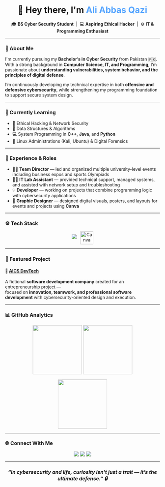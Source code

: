 <!-- Profile Header -->
<h1 align="center">🌙 Hey there, I'm <span style="color:#58a6ff;">Ali Abbas Qazi</span></h1>

<p align="center">
  🎓 <b>BS Cyber Security Student</b> &nbsp;|&nbsp; 💻 <b>Aspiring Ethical Hacker</b> &nbsp;|&nbsp; ⚙️ <b>IT & Programming Enthusiast</b>
</p>

---

### 🧠 About Me

I'm currently pursuing my **Bachelor’s in Cyber Security** from Pakistan 🇵🇰. With a strong background in **Computer Science, IT, and Programming**, I’m passionate about **understanding vulnerabilities, system behavior, and the principles of digital defense**.  

I’m continuously developing my technical expertise in both **offensive and defensive cybersecurity**, while strengthening my programming foundation to support secure system design.

---

### 🚀 Currently Learning

- 🔐 Ethical Hacking & Network Security  
- 🧩 Data Structures & Algorithms  
- 💻 System Programming in **C++**, **Java**, and **Python**  
- 🐧 Linux Administrations (Kali, Ubuntu) & Digital Forensics  

---

### 💼 Experience & Roles

- 🧑‍💼 **Team Director** — led and organized multiple university-level events including business expos and sports Olympiads  
- 🧑‍💻 **IT Lab Assistant** — provided technical support, managed systems, and assisted with network setup and troubleshooting  
- 💡 **Developer** — working on projects that combine programming logic with cybersecurity applications  
- 🎨 **Graphic Designer** — designed digital visuals, posters, and layouts for events and projects using **Canva**  

---

### ⚙️ Tech Stack

<p align="center">
  <img src="https://skillicons.dev/icons?i=cpp,java,python,ubuntu,git,vscode,visualstudio,html,css,kali,windows&perline=7" />
  <img src="https://cdn.jsdelivr.net/gh/devicons/devicon/icons/canva/canva-original.svg" width="42" height="42" alt="Canva" style="vertical-align:middle; margin-left:8px;" />
</p>

---

### 🧩 Featured Project

#### 🔹 [AICS DevTech](#)
A fictional **software development company** created for an entrepreneurship project —  
focused on **innovation, teamwork, and professional software development** with cybersecurity-oriented design and execution.

---

### 📊 GitHub Analytics

<p align="center">
  <img src="https://github-readme-stats.vercel.app/api?username=Ali-Qazi-1966&show_icons=true&theme=github_dark&hide_border=true" height="160" />
  <img src="https://github-readme-streak-stats.herokuapp.com/?user=Ali-Qazi-1966&theme=github-dark&hide_border=true" height="160" />
</p>

<p align="center">
  <img src="https://github-readme-stats.vercel.app/api/top-langs/?username=Ali-Qazi-1966&layout=compact&theme=github_dark&hide_border=true" height="160" />
</p>

---

### 🌐 Connect With Me

<p align="center">
  <a href="mailto:aliabbasqazi@gmail.com"><img src="https://img.shields.io/badge/Email-58a6ff?style=for-the-badge&logo=gmail&logoColor=white" /></a>
  <a href="https://github.com/Ali-Qazi-1966"><img src="https://img.shields.io/badge/GitHub-161b22?style=for-the-badge&logo=github&logoColor=white" /></a>
  <a href="https://www.linkedin.com/in/ali-qazi-1382842a4/"><img src="https://img.shields.io/badge/LinkedIn-0A66C2?style=for-the-badge&logo=linkedin&logoColor=white" /></a>
</p>

---

<h3 align="center"><i>“In cybersecurity and life, curiosity isn’t just a trait — it’s the ultimate defense.” 🔒</i></h3>
